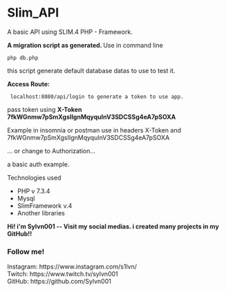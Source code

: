 # Slim_API

A basic API using SLIM.4 PHP - Framework. 

<strong> A migration script as generated. </strong> 
Use in command line 
```
php db.php
```

this script generate default database datas to use to test it. 

<strong>Access Route: </strong>
```
 localhost:8080/api/login to generate a token to use app.
```

pass token using <strong> X-Token 7fkWGnmw7pSmXgsIIgnMqyquInV3SDCSSg4eA7pSOXA </strong>

Example in insomnia or postman use in headers X-Token and 7fkWGnmw7pSmXgsIIgnMqyquInV3SDCSSg4eA7pSOXA

... or change to Authorization...

a basic auth example. 


Technologies used 

<ul>
    <li>PHP v 7.3.4 </li>
    <li>Mysql</li>
    <li>SlimFramework v.4</li>
    <li>Another libraries</li>
</ul>


<strong> Hi! i'm Sylvn001 -- Visit my social medias. i created many projects in my GitHub!! </strong>

<h3> Follow me! </h3>
Instagram: https://www.instagram.com/s1lvn/ <br> 
Twitch: https://www.twitch.tv/sylvn001 <br>
GitHub: https://github.com/Sylvn001 <br>

